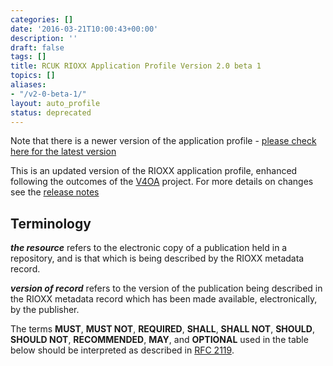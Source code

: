 ```yaml
---
categories: []
date: '2016-03-21T10:00:43+00:00'
description: ''
draft: false
tags: []
title: RCUK RIOXX Application Profile Version 2.0 beta 1
topics: []
aliases:
- "/v2-0-beta-1/"
layout: auto_profile
status: deprecated
---
```



Note that there is a newer version of the application profile - [please check here for the latest version](/release_notes/)

This is an updated version of the RIOXX application profile, enhanced following the outcomes of the [V4OA](http://www.v4oa.net) project. For more details on changes see the [release notes](/release_notes/)

## Terminology

***the resource*** refers to the electronic copy of a publication held in a repository, and is that which is being described by the RIOXX metadata record.

***version of record*** refers to the version of the publication being described in the RIOXX metadata record which has been made available, electronically, by the publisher.

The terms **MUST**, **MUST NOT**, **REQUIRED**, **SHALL**, **SHALL NOT**, **SHOULD**, **SHOULD NOT**, **RECOMMENDED**, **MAY**, and **OPTIONAL** used in the table below should be interpreted as described in [RFC 2119](http://www.ietf.org/rfc/rfc2119.txt).

